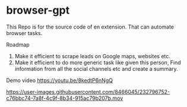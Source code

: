# browser-gpt
This Repo is for the source code of en extension. That can automate browser tasks.

Roadmap
1. Make it efficient to scrape leads on Google maps, websites etc.
2. Make it efficient to do more generic task like given this person, Find information from all the social channels etc and create a summary.

Demo video https://youtu.be/8kedtP6nNgQ


https://user-images.githubusercontent.com/8466045/232796752-c76bbc74-7a8f-4c9f-8b34-915ac79b207b.mov

